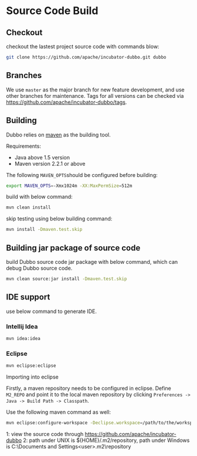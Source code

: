 # Source Code Build

## Checkout

checkout the lastest project source code with commands blow:

```sh
git clone https://github.com/apache/incubator-dubbo.git dubbo
```

## Branches

We use `master` as the major branch for new feature development, and use other branches for maintenance. Tags for all versions can be checked via https://github.com/apache/incubator-dubbo/tags.

## Building

Dubbo relies on [maven](http://maven.apache.org) as the building tool.

Requirements:

* Java above 1.5 version
* Maven version 2.2.1 or above    

The following `MAVEN_OPTS`should be configured before building:

```sh    
export MAVEN_OPTS=-Xmx1024m -XX:MaxPermSize=512m
```

build with below command:

```sh
mvn clean install
```

skip testing using below building command:

```sh
mvn install -Dmaven.test.skip
```

## Building jar package of source code 

build Dubbo source code jar package with below command, which can debug Dubbo source code. 

```sh
mvn clean source:jar install -Dmaven.test.skip
```

## IDE support

use below command to generate IDE.

### Intellij Idea

```sh
mvn idea:idea
```

### Eclipse

```sh
mvn eclipse:eclipse
```

Importing into eclipse

Firstly, a maven repository needs to be configured in eclipse. Define `M2_REPO` and point it to the local maven repository by clicking `Preferences -> Java -> Build Path -> Classpath`.


Use the following maven command as well: 

```sh
mvn eclipse:configure-workspace -Declipse.workspace=/path/to/the/workspace/
```

1: view the source code through https://github.com/apache/incubator-dubbo 
2: path under UNIX is ${HOME}/.m2/repository, path under Windows is C:\Documents and Settings\<user>\.m2\repository

